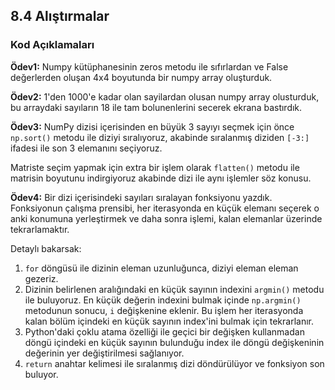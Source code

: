 ## 8.4 Alıştırmalar
### Kod Açıklamaları
<b>Ödev1:</b> Numpy kütüphanesinin zeros metodu ile sıfırlardan ve False değerlerden oluşan 4x4 boyutunda bir numpy array oluşturduk.

<b>Ödev2:</b> 1'den 1000'e kadar olan sayilardan olusan numpy array olusturduk, bu arraydaki sayıların 18 ile tam bolunenlerini secerek ekrana bastırdık.

<b>Ödev3:</b> NumPy dizisi içerisinden en büyük 3 sayıyı seçmek için önce `np.sort()` metodu ile diziyi sıralıyoruz, akabinde sıralanmış diziden `[-3:]` ifadesi ile son 3 elemanını seçiyoruz.

Matriste seçim yapmak için extra bir işlem olarak `flatten()` metodu ile matrisin boyutunu indirgiyoruz akabinde dizi ile aynı işlemler söz konusu.

<b>Ödev4:</b> Bir dizi içerisindeki sayıları sıralayan fonksiyonu yazdık. Fonksiyonun çalışma prensibi, her iterasyonda en küçük elemanı seçerek o anki konumuna yerleştirmek ve daha sonra işlemi, kalan elemanlar üzerinde tekrarlamaktır.

Detaylı bakarsak:

1. `for` döngüsü ile dizinin eleman uzunluğunca, diziyi eleman eleman gezeriz.
2. Dizinin belirlenen aralığındaki en küçük sayının  indexini `argmin()` metodu ile buluyoruz. En küçük değerin indexini bulmak içinde `np.argmin()` metodunun sonucu, `i` değişkenine eklenir. Bu işlem her iterasyonda kalan bölüm içindeki en küçük sayının index'ini bulmak için tekrarlanır.
3. Python'daki çoklu atama özelliği ile geçici bir değişken kullanmadan döngü içindeki en küçük sayının bulunduğu index ile döngü değişkeninin değerinin yer değiştirilmesi sağlanıyor.
4. `return` anahtar kelimesi ile sıralanmış dizi döndürülüyor ve fonksiyon son buluyor.

